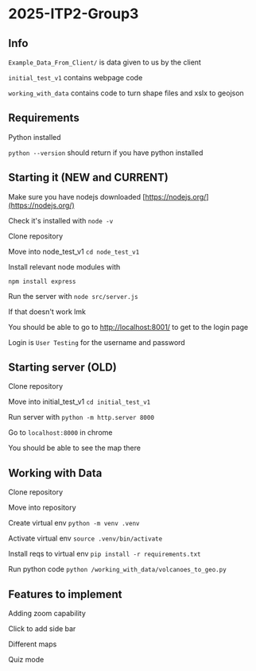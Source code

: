 # 2025-ITP2-Group3

## Info

`Example_Data_From_Client/` is data given to us by the client

`initial_test_v1` contains webpage code

`working_with_data` contains code to turn shape files and xslx to geojson


## Requirements

Python installed

`python --version` should return if you have python installed

## Starting it (NEW and CURRENT)

Make sure you have nodejs downloaded [https://nodejs.org/](https://nodejs.org/)

Check it's installed with `node -v`

Clone repository

Move into node_test_v1 `cd node_test_v1`

Install relevant node modules with

`
npm install express
`

Run the server with `node src/server.js`

If that doesn't work lmk

You should be able to go to [http://localhost:8001/](http://localhost:8001/) to get to the login page

Login is `User Testing` for the username and password


## Starting server (OLD)

Clone repository

Move into initial_test_v1 `cd initial_test_v1`

Run server with `python -m http.server 8000`

Go to `localhost:8000` in chrome

You should be able to see the map there

## Working with Data

Clone repository

Move into repository

Create virtual env `python -m venv .venv`

Activate virtual env `source .venv/bin/activate`

Install reqs to virtual env `pip install -r requirements.txt`

Run python code `python /working_with_data/volcanoes_to_geo.py`

## Features to implement

Adding zoom capability

Click to add side bar

Different maps

Quiz mode



